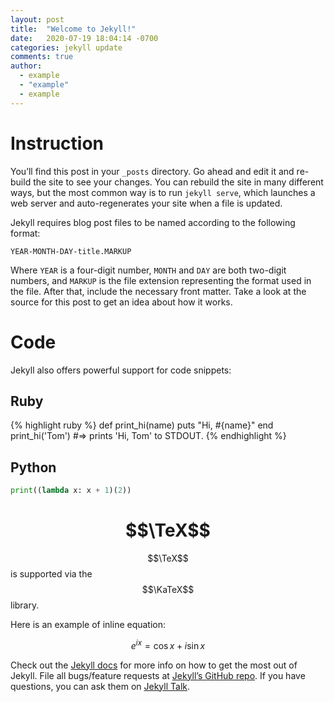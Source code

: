 ```yaml
---
layout: post
title:  "Welcome to Jekyll!"
date:   2020-07-19 18:04:14 -0700
categories: jekyll update
comments: true
author:
  - example
  - "example"
  - example
---
```


# Instruction

You’ll find this post in your `_posts` directory. Go ahead and edit it and re-build the site to see your changes. You can rebuild the site in many different ways, but the most common way is to run `jekyll serve`, which launches a web server and auto-regenerates your site when a file is updated.

Jekyll requires blog post files to be named according to the following format:

`YEAR-MONTH-DAY-title.MARKUP`

Where `YEAR` is a four-digit number, `MONTH` and `DAY` are both two-digit numbers, and `MARKUP` is the file extension representing the format used in the file. After that, include the necessary front matter. Take a look at the source for this post to get an idea about how it works.

# Code

Jekyll also offers powerful support for code snippets:

## Ruby
{% highlight ruby %}
def print_hi(name)
  puts "Hi, #{name}"
end
print_hi('Tom')
#=> prints 'Hi, Tom' to STDOUT.
{% endhighlight %}

## Python
``` python
print((lambda x: x + 1)(2))
```

# $$\TeX$$

$$\TeX$$ is supported via the $$\KaTeX$$ library.

Here is an example of inline equation:

$$e^{ix} = \cos{x} + i\sin{x}$$

Check out the [Jekyll docs][jekyll-docs] for more info on how to get the most out of Jekyll. File all bugs/feature requests at [Jekyll’s GitHub repo][jekyll-gh]. If you have questions, you can ask them on [Jekyll Talk][jekyll-talk].

[jekyll-docs]: https://jekyllrb.com/docs/home
[jekyll-gh]:   https://github.com/jekyll/jekyll
[jekyll-talk]: https://talk.jekyllrb.com/
